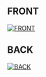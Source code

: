 FRONT
-------------------

[![FRONT](https://d2t1xqejof9utc.cloudfront.net/screenshots/pics/6ba8db136334d9f20665cff26709c720/large.png
)](https://d2t1xqejof9utc.cloudfront.net/screenshots/pics/6ba8db136334d9f20665cff26709c720/large.png)

BACK
-------------------

[![BACK](https://d2t1xqejof9utc.cloudfront.net/screenshots/pics/31eb47a154755d2216b5af3fa5e4ed29/large.png
)](https://d2t1xqejof9utc.cloudfront.net/screenshots/pics/31eb47a154755d2216b5af3fa5e4ed29/large.png)

